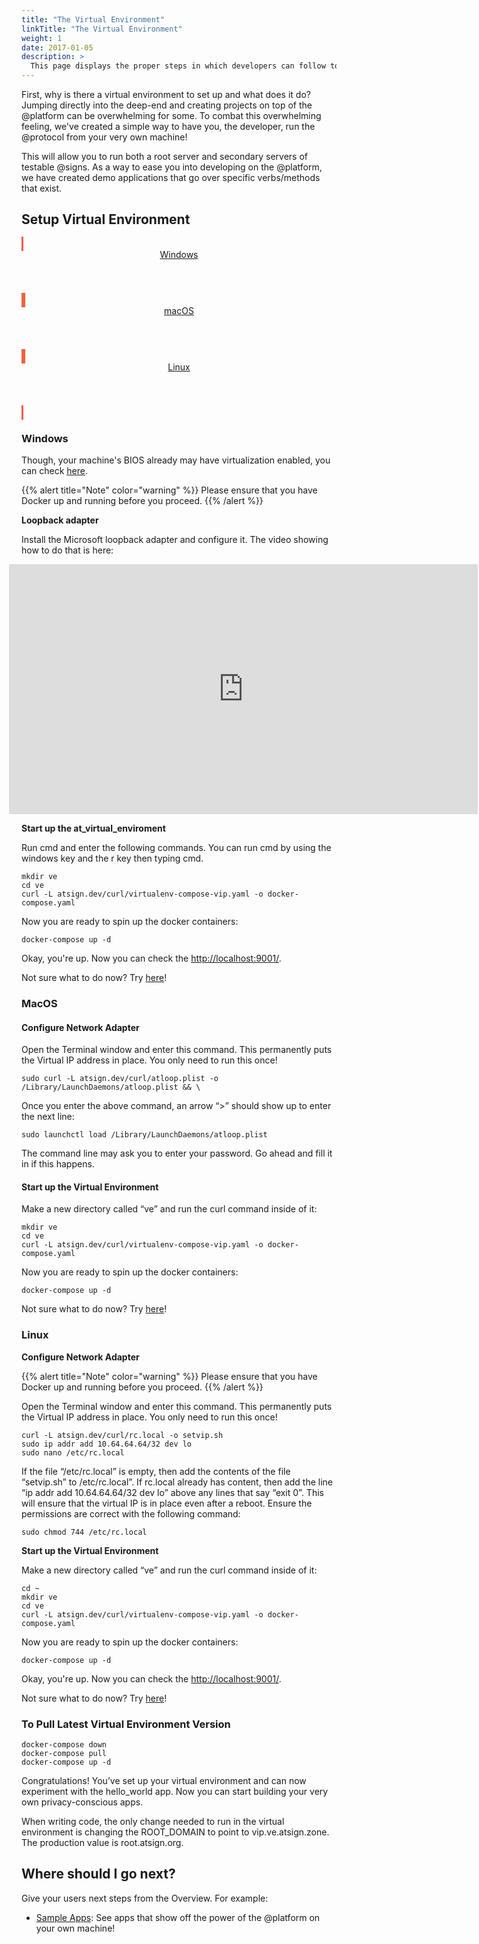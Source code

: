 ```yaml
---
title: "The Virtual Environment"
linkTitle: "The Virtual Environment"
weight: 1
date: 2017-01-05
description: >
  This page displays the proper steps in which developers can follow to successfully create and run their own virtual enviornment to utilize the @platform on their own machine.
---
```


First, why is there a virtual environment to set up and what does it do? Jumping directly into the deep-end and creating projects on top of the @platform can be overwhelming for some. To combat this overwhelming feeling, we've created a simple way to have you, the developer, run the @protocol from your very own machine! 

This will allow you to run both a root server and secondary servers of testable @signs. As a way to ease you into developing on the @platform, we have created demo applications that go over specific verbs/methods that exist.

## Setup Virtual Environment

<!-- Cards for different OS-->
<div class="card-deck mb-8">

  <!-- Windows Card-->
  <a class="card" id="install-windows" href="/docs/get-started/the-virtual-environment/#windows" style="border-style: solid;border-color: #F05F3E">
    <div class="card-body">
      <header class="card-title text-center m-0">
        <span class="d-block h1">
          <i class="fab fa-windows" style="color: #F05F3E"></i>
        </span>
        <span class="text-muted text-nowrap">Windows</span>
      </header>
    </div>
  </a>

  <!-- MacOs Card-->
  <a class="card" id="install-macos" href="/docs/get-started/the-virtual-environment/#macos" style="border-style: solid;border-color: #F05F3E">
    <div class="card-body">
      <header class="card-title text-center m-0">
        <span class="d-block h1">
          <i class="fab fa-apple" style="color: #F05F3E"></i>
        </span>
        <span class="text-muted text-nowrap">macOS</span>
      </header>
    </div>
  </a>

  <!-- Linux Card-->
  <a class="card" id="install-linux" href="/docs/get-started/the-virtual-environment/#linux" style="border-style: solid;border-color: #F05F3E">
    <div class="card-body">
      <header class="card-title text-center m-0">
        <span class="d-block h1">
          <i class="fab fa-linux" style="color: #F05F3E"></i>
        </span>
        <span class="text-muted text-nowrap">Linux</span>
      </header>
    </div>
  </a>

</div>

### Windows
Though, your machine's BIOS already may have virtualization enabled, you can check [here](https://2nwiki.2n.cz/pages/viewpage.action?pageId=75202968#:~:text=Press%20the%20F10%20key%20for,to%20save%20changes%20and%20Reboot).

{{% alert title="Note" color="warning" %}}
Please ensure that you have Docker up and running before you proceed.
{{% /alert %}}

**Loopback adapter**

Install the Microsoft loopback adapter and configure it. The video showing how to do that is here:

<iframe src="https://player.vimeo.com/video/506374699?title=0&amp;byline=0&amp;portrait=0" class="video-frame" style="position:relative;top:0;left:-20px;width:750px;height:400px;" frameborder="0" allow="autoplay; fullscreen" allowfullscreen="true"></iframe>

**Start up the at_virtual_enviroment**

Run cmd and enter the following commands. You can run cmd by using the windows key and the r key then typing cmd.
            
```
mkdir ve
cd ve
curl -L atsign.dev/curl/virtualenv-compose-vip.yaml -o docker-compose.yaml
```
            
          
Now you are ready to spin up the docker containers:            
```
docker-compose up -d
```
            
          
Okay, you're up. Now you can check the [http://localhost:9001/](http://localhost:9001/).

Not sure what to do now? Try [here](/docs/get-started/the-virtual-environment/#where-should-i-go-next)!

### MacOS

#### Configure Network Adapter

Open the Terminal window and enter this command. This permanently puts the Virtual IP address in place. You only need to run this once!            
```
sudo curl -L atsign.dev/curl/atloop.plist -o /Library/LaunchDaemons/atloop.plist && \
```
              
            
          
Once you enter the above command, an arrow “>” should show up to enter the next line:            
```
sudo launchctl load /Library/LaunchDaemons/atloop.plist
```
            
          
The command line may ask you to enter your password. Go ahead and fill it in if this happens.

#### Start up the Virtual Environment
Make a new directory called “ve” and run the curl command inside of it:             
``` 
mkdir ve
cd ve
curl -L atsign.dev/curl/virtualenv-compose-vip.yaml -o docker-compose.yaml
```

          
Now you are ready to spin up the docker containers:            
```
docker-compose up -d
```
            

Not sure what to do now? Try [here](/docs/get-started/the-virtual-environment/#where-should-i-go-next)!

### Linux

**Configure Network Adapter**

{{% alert title="Note" color="warning" %}}
Please ensure that you have Docker up and running before you proceed.
{{% /alert %}}


Open the Terminal window and enter this command. This permanently puts the Virtual IP address in place. You only need to run this once!
```         
curl -L atsign.dev/curl/rc.local -o setvip.sh
sudo ip addr add 10.64.64.64/32 dev lo
sudo nano /etc/rc.local
```
        
If the file “/etc/rc.local” is empty, then add the contents of the file “setvip.sh” to /etc/rc.local”. If rc.local already has content, then add the line “ip addr add 10.64.64.64/32 dev lo” above any lines that say “exit 0”. This will ensure that the virtual IP is in place even after a reboot. Ensure the permissions are correct with the following command:
            
```
sudo chmod 744 /etc/rc.local
```
   
**Start up the Virtual Environment**

Make a new directory called “ve” and run the curl command inside of it:

            
```            
cd ~ 
mkdir ve
cd ve
curl -L atsign.dev/curl/virtualenv-compose-vip.yaml -o docker-compose.yaml
```
          
Now you are ready to spin up the docker containers:

            
``` 
docker-compose up -d
```
            
          
Okay, you're up. Now you can check the [http://localhost:9001/](http://localhost:9001/).

Not sure what to do now? Try [here](/docs/get-started/the-virtual-environment/#where-should-i-go-next)!

### To Pull Latest Virtual Environment Version
```
docker-compose down
docker-compose pull
docker-compose up -d
```

Congratulations! You’ve set up your virtual environment and can now experiment with the hello_world app. Now you can start building your very own privacy-conscious apps.

When writing code, the only change needed to run in the virtual environment is changing the ROOT_DOMAIN to point to vip.ve.atsign.zone. The production value is root.atsign.org.

## Where should I go next?

Give your users next steps from the Overview. For example:

* [Sample Apps](/docs/sample-apps/): See apps that show off the power of the @platform on your own machine!

